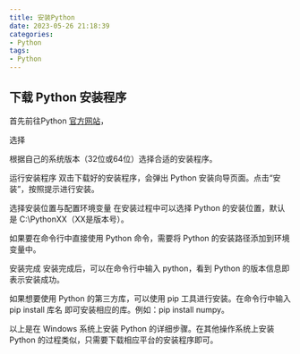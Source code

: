 ```yaml
---
title: 安装Python
date: 2023-05-26 21:18:39
categories:
- Python
tags:
- Python
---
```


## 下载 Python 安装程序

首先前往Python [官方网站](https://www.python.org/)，








选择

根据自己的系统版本（32位或64位）选择合适的安装程序。

运行安装程序
双击下载好的安装程序，会弹出 Python 安装向导页面。点击“安装”，按照提示进行安装。

选择安装位置与配置环境变量
在安装过程中可以选择 Python 的安装位置，默认是 C:\PythonXX（XX是版本号）。

如果要在命令行中直接使用 Python 命令，需要将 Python 的安装路径添加到环境变量中。

安装完成
安装完成后，可以在命令行中输入 python，看到 Python 的版本信息即表示安装成功。

如果想要使用 Python 的第三方库，可以使用 pip 工具进行安装。在命令行中输入 pip install 库名 即可安装相应的库。例如：pip install numpy。

以上是在 Windows 系统上安装 Python 的详细步骤。在其他操作系统上安装 Python 的过程类似，只需要下载相应平台的安装程序即可。